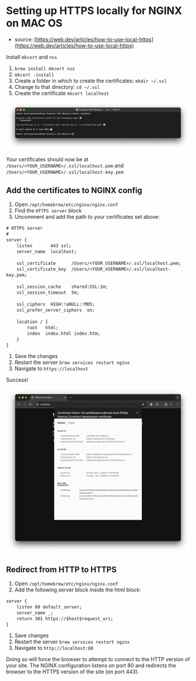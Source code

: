 # Setting up HTTPS locally for NGINX on MAC OS

* source: [https://web.dev/articles/how-to-use-local-https](https://web.dev/articles/how-to-use-local-https)

Install `mkcert` and `nss`

1. `brew install mkcert nss`
1. `mkcert -install`
1. Create a folder in which to create the certificates: `mkdir ~/.ssl`
1. Change to that directory: `cd ~/.ssl`
1. Create the certificate `mkcert localhost`

![](./images/mkcert-localhost.png)

Your certificates should now be at `/Users/<YOUR_USERNAME>/.ssl/localhost.pem` and `/Users/<YOUR_USERNAME>/.ssl/localhost-key.pem`

## Add the certificates to NGINX config

1. Open `/opt/homebrew/etc/nginx/nginx.conf`
1. Find the `HTTPS server` block 
1. Uncomment and add the path to your certificates set above:


```
# HTTPS server
#
server {
	listen       443 ssl;
	server_name  localhost;

	ssl_certificate      /Users/<YOUR_USERNAME>/.ssl/localhost.pem;
	ssl_certificate_key  /Users/<YOUR_USERNAME>/.ssl/localhost-key.pem;

	ssl_session_cache    shared:SSL:1m;
	ssl_session_timeout  5m;

	ssl_ciphers  HIGH:!aNULL:!MD5;
	ssl_prefer_server_ciphers  on;
	
	location / {
		root   html;
		index  index.html index.htm;
	}
}
```

1. Save the changes
1. Restart the server `brew services restart nginx`
1. Navigate to `https://localhost`

Success!

![](./images/ssl-enabled.png)

## Redirect from HTTP to HTTPS

1. Open `/opt/homebrew/etc/nginx/nginx.conf`
1. Add the following server block inside the html block:


```
server {
    listen 80 default_server;
    server_name _;
    return 301 https://$host$request_uri;
}
```

1. Save changes
1. Restart the server `brew services restart nginx`
1. Navigate to `http://localhost:80`

Doing so will force the browser to attempt to connect to the HTTP version of your site. The NGINX configuration listens on port 80 and redirects the browser to the HTTPS version of the site (on port 443).